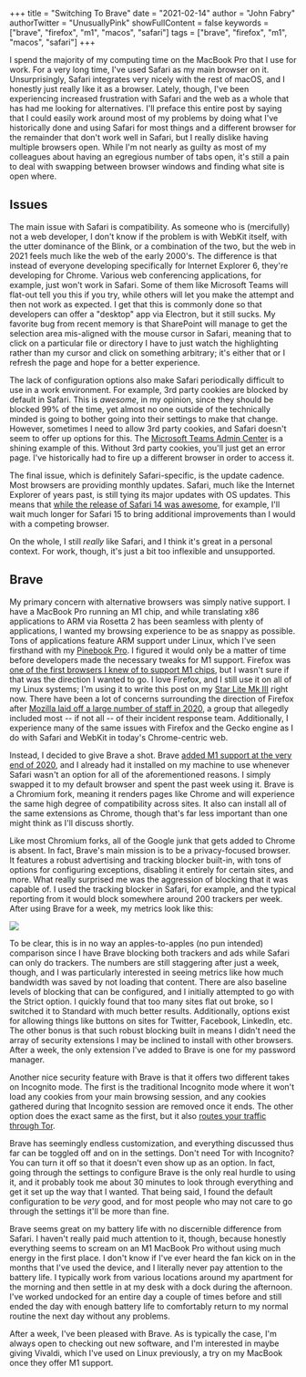 +++
title = "Switching To Brave"
date = "2021-02-14"
author = "John Fabry"
authorTwitter = "UnusuallyPink"
showFullContent = false
keywords = ["brave", "firefox", "m1", "macos", "safari"]
tags = ["brave", "firefox", "m1", "macos", "safari"]
+++

I spend the majority of my computing time on the MacBook Pro that I use for work. For a very long time, I've used Safari as my main browser on it. Unsurprisingly, Safari integrates very nicely with the rest of macOS, and I honestly just really like it as a browser. Lately, though, I've been experiencing increased frustration with Safari and the web as a whole that has had me looking for alternatives. I'll preface this entire post by saying that I could easily work around most of my problems by doing what I've historically done and using Safari for most things and a different browser for the remainder that don't work well in Safari, but I really dislike having multiple browsers open. While I'm not nearly as guilty as most of my colleagues about having an egregious number of tabs open, it's still a pain to deal with swapping between browser windows and finding what site is open where.

## Issues

The main issue with Safari is compatibility. As someone who is (mercifully) not a web developer, I don't know if the problem is with WebKit itself, with the utter dominance of the Blink, or a combination of the two, but the web in 2021 feels much like the web of the early 2000's. The difference is that instead of everyone developing specifically for Internet Explorer 6, they're developing for Chrome. Various web conferencing applications, for example, just won't work in Safari. Some of them like Microsoft Teams will flat-out tell you this if you try, while others will let you make the attempt and then not work as expected. I get that this is commonly done so that developers can offer a "desktop" app via Electron, but it still sucks. My favorite bug from recent memory is that SharePoint will manage to get the selection area mis-aligned with the mouse cursor in Safari, meaning that to click on a particular file or directory I have to just watch the highlighting rather than my cursor and click on something arbitrary; it's either that or I refresh the page and hope for a better experience.

The lack of configuration options also make Safari periodically difficult to use in a work environment. For example, 3rd party cookies are blocked by default in Safari. This is _awesome_, in my opinion, since they should be blocked 99% of the time, yet almost no one outside of the technically minded is going to bother going into their settings to make that change. However, sometimes I need to allow 3rd party cookies, and Safari doesn't seem to offer up options for this. The [Microsoft Teams Admin Center](https://admin.teams.microsoft.com) is a shining example of this. Without 3rd party cookies, you'll just get an error page. I've historically had to fire up a different browser in order to access it.

The final issue, which is definitely Safari-specific, is the update cadence. Most browsers are providing monthly updates. Safari, much like the Internet Explorer of years past, is still tying its major updates with OS updates. This means that [while the release of Safari 14 was awesome](https://unusually.pink/safari-14/), for example, I'll wait much longer for Safari 15 to bring additional improvements than I would with a competing browser.

On the whole, I still _really_ like Safari, and I think it's great in a personal context. For work, though, it's just a bit too inflexible and unsupported.

## Brave

My primary concern with alternative browsers was simply native support. I have a MacBook Pro running an M1 chip, and while translating x86 applications to ARM via Rosetta 2 has been seamless with plenty of applications, I wanted my browsing experience to be as snappy as possible. Tons of applications feature ARM support under Linux, which I've seen firsthand with my [Pinebook Pro](https://unusually.pink/unusually-pink-impressions-pinebook-pro/). I figured it would only be a matter of time before developers made the necessary tweaks for M1 support. Firefox was [one of the first browsers I knew of to support M1 chips](https://www.macrumors.com/2020/12/15/firefox-now-natively-supports-m1-macs/), but I wasn't sure if that was the direction I wanted to go. I love Firefox, and I still use it on all of my Linux systems; I'm using it to write this post on my [Star Lite Mk III](https://unusually.pink/star-lite-mk-iii/) right now. There have been a lot of concerns surrounding the direction of Firefox after [Mozilla laid off a large number of staff in 2020](https://arstechnica.com/information-technology/2020/08/firefox-maker-mozilla-lays-off-250-workers-says-covid-19-lowered-revenue/), a group that allegedly included most -- if not all -- of their incident response team. Additionally, I experience many of the same issues with Firefox and the Gecko engine as I do with Safari and WebKit in today's Chrome-centric web.

Instead, I decided to give Brave a shot. Brave [added M1 support at the very end of 2020](https://www.engadget.com/apple-silicon-brave-browser-132047721.html), and I already had it installed on my machine to use whenever Safari wasn't an option for all of the aforementioned reasons. I simply swapped it to my default browser and spent the past week using it. Brave is a Chromium fork, meaning it renders pages like Chrome and will experience the same high degree of compatibility across sites. It also can install all of the same extensions as Chrome, though that's far less important than one might think as I'll discuss shortly.

Like most Chromium forks, all of the Google junk that gets added to Chrome is absent. In fact, Brave's main mission is to be a privacy-focused browser. It features a robust advertising and tracking blocker built-in, with tons of options for configuring exceptions, disabling it entirely for certain sites, and more. What really surprised me was the aggression of blocking that it was capable of. I used the tracking blocker in Safari, for example, and the typical reporting from it would block somewhere around 200 trackers per week. After using Brave for a week, my metrics look like this:

![](/images/brave_blocker.png)

To be clear, this is in no way an apples-to-apples (no pun intended) comparison since I have Brave blocking both trackers and ads while Safari can only do trackers. The numbers are still staggering after just a week, though, and I was particularly interested in seeing metrics like how much bandwidth was saved by not loading that content. There are also baseline levels of blocking that can be configured, and I initially attempted to go with the Strict option. I quickly found that too many sites flat out broke, so I switched it to Standard with much better results. Additionally, options exist for allowing things like buttons on sites for Twitter, Facebook, LinkedIn, etc. The other bonus is that such robust blocking built in means I didn't need the array of security extensions I may be inclined to install with other browsers. After a week, the only extension I've added to Brave is one for my password manager.

Another nice security feature with Brave is that it offers two different takes on Incognito mode. The first is the traditional Incognito mode where it won't load any cookies from your main browsing session, and any cookies gathered during that Incognito session are removed once it ends. The other option does the exact same as the first, but it also [routes your traffic through Tor](https://www.torproject.org/).

Brave has seemingly endless customization, and everything discussed thus far can be toggled off and on in the settings. Don't need Tor with Incognito? You can turn it off so that it doesn't even show up as an option. In fact, going through the settings to configure Brave is the only real hurdle to using it, and it probably took me about 30 minutes to look through everything and get it set up the way that I wanted. That being said, I found the default configuration to be _very_ good, and for most people who may not care to go through the settings it'll be more than fine.

Brave seems great on my battery life with no discernible difference from Safari. I haven't really paid much attention to it, though, because honestly everything seems to scream on an M1 MacBook Pro without using much energy in the first place. I don't know if I've ever heard the fan kick on in the months that I've used the device, and I literally never pay attention to the battery life. I typically work from various locations around my apartment for the morning and then settle in at my desk with a dock during the afternoon. I've worked undocked for an entire day a couple of times before and still ended the day with enough battery life to comfortably return to my normal routine the next day without any problems.

After a week, I've been pleased with Brave. As is typically the case, I'm always open to checking out new software, and I'm interested in maybe giving Vivaldi, which I've used on Linux previously, a try on my MacBook once they offer M1 support.
